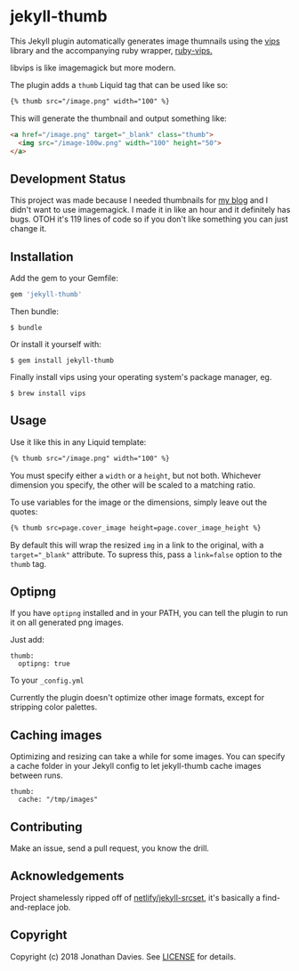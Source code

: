 # jekyll-thumb

This Jekyll plugin automatically generates image thumnails using the [vips](https://jcupitt.github.io/libvips) library and the accompanying ruby wrapper, [ruby-vips.](https://github.com/jcupitt/ruby-vips)

libvips is like imagemagick but more modern.

The plugin adds a `thumb` Liquid tag that can be used like so:

```html
{% thumb src="/image.png" width="100" %}
```

This will generate the thumbnail and output something like:

```html
<a href="/image.png" target="_blank" class="thumb">
  <img src="/image-100w.png" width="100" height="50">
</a>
```

## Development Status

This project was made because I needed thumbnails for [my blog](https://cleverna.me) and I didn't want to use imagemagick. I made it in like an hour and it definitely has bugs. OTOH it's 119 lines of code so if you don't like something you can just change it.

## Installation

Add the gem to your Gemfile:

```ruby
gem 'jekyll-thumb'
```

Then bundle:

    $ bundle

Or install it yourself with:

    $ gem install jekyll-thumb
    
Finally install vips using your operating system's package manager, eg.

    $ brew install vips

## Usage

Use it like this in any Liquid template:

```html
{% thumb src="/image.png" width="100" %}
```

You must specify either a `width` or a `height`, but not both. Whichever dimension you specify, the other will be scaled to a matching ratio.

To use variables for the image or the dimensions, simply leave out the quotes:

```html
{% thumb src=page.cover_image height=page.cover_image_height %}
```

By default this will wrap the resized `img` in a link to the original, with a `target="_blank"` attribute. To supress this, pass a `link=false` option to the `thumb` tag.

## Optipng

If you have `optipng` installed and in your PATH, you can tell the plugin to run it on all generated png images.

Just add:

```
thumb:
  optipng: true
```

To your `_config.yml`

Currently the plugin doesn't optimize other image formats, except for stripping color palettes.

## Caching images

Optimizing and resizing can take a while for some images. You can specify a cache folder in your Jekyll config to let jekyll-thumb cache images between runs.

```
thumb:
  cache: "/tmp/images"
```

## Contributing

Make an issue, send a pull request, you know the drill.

## Acknowledgements

Project shamelessly ripped off of [netlify/jekyll-srcset](https://github.com/netlify/jekyll-srcset), it's basically a find-and-replace job.

## Copyright

Copyright (c) 2018 Jonathan Davies. See [LICENSE](LICENSE) for details.
